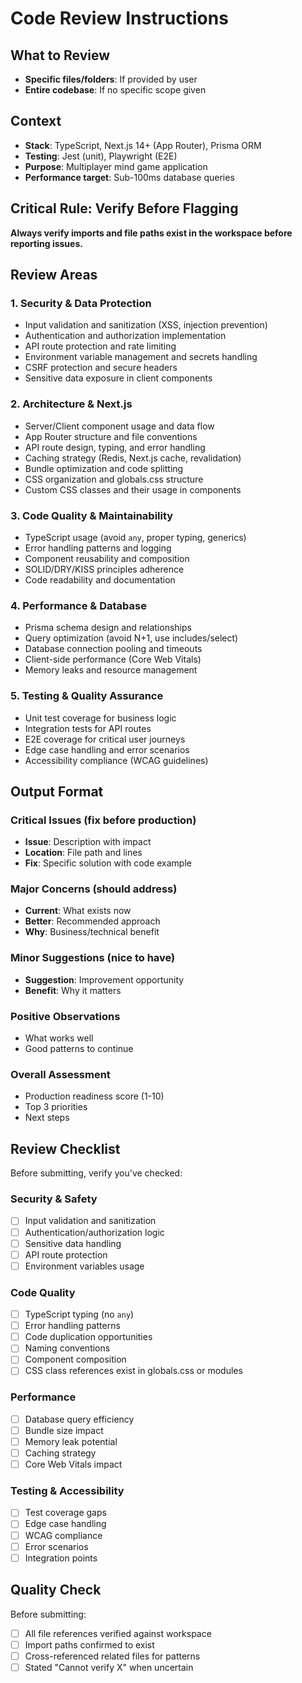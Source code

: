 # Code Review Instructions

## What to Review

- **Specific files/folders**: If provided by user
- **Entire codebase**: If no specific scope given

## Context

- **Stack**: TypeScript, Next.js 14+ (App Router), Prisma ORM
- **Testing**: Jest (unit), Playwright (E2E)
- **Purpose**: Multiplayer mind game application
- **Performance target**: Sub-100ms database queries

## Critical Rule: Verify Before Flagging

**Always verify imports and file paths exist in the workspace before reporting issues.**

## Review Areas

### 1. Security & Data Protection

- Input validation and sanitization (XSS, injection prevention)
- Authentication and authorization implementation
- API route protection and rate limiting
- Environment variable management and secrets handling
- CSRF protection and secure headers
- Sensitive data exposure in client components

### 2. Architecture & Next.js

- Server/Client component usage and data flow
- App Router structure and file conventions
- API route design, typing, and error handling
- Caching strategy (Redis, Next.js cache, revalidation)
- Bundle optimization and code splitting
- CSS organization and globals.css structure
- Custom CSS classes and their usage in components

### 3. Code Quality & Maintainability

- TypeScript usage (avoid `any`, proper typing, generics)
- Error handling patterns and logging
- Component reusability and composition
- SOLID/DRY/KISS principles adherence
- Code readability and documentation

### 4. Performance & Database

- Prisma schema design and relationships
- Query optimization (avoid N+1, use includes/select)
- Database connection pooling and timeouts
- Client-side performance (Core Web Vitals)
- Memory leaks and resource management

### 5. Testing & Quality Assurance

- Unit test coverage for business logic
- Integration tests for API routes
- E2E coverage for critical user journeys
- Edge case handling and error scenarios
- Accessibility compliance (WCAG guidelines)

## Output Format

### Critical Issues (fix before production)

- **Issue**: Description with impact
- **Location**: File path and lines
- **Fix**: Specific solution with code example

### Major Concerns (should address)

- **Current**: What exists now
- **Better**: Recommended approach
- **Why**: Business/technical benefit

### Minor Suggestions (nice to have)

- **Suggestion**: Improvement opportunity
- **Benefit**: Why it matters

### Positive Observations

- What works well
- Good patterns to continue

### Overall Assessment

- Production readiness score (1-10)
- Top 3 priorities
- Next steps

## Review Checklist

Before submitting, verify you've checked:

### Security & Safety

- [ ] Input validation and sanitization
- [ ] Authentication/authorization logic
- [ ] Sensitive data handling
- [ ] API route protection
- [ ] Environment variables usage

### Code Quality

- [ ] TypeScript typing (no `any`)
- [ ] Error handling patterns
- [ ] Code duplication opportunities
- [ ] Naming conventions
- [ ] Component composition
- [ ] CSS class references exist in globals.css or modules

### Performance

- [ ] Database query efficiency
- [ ] Bundle size impact
- [ ] Memory leak potential
- [ ] Caching strategy
- [ ] Core Web Vitals impact

### Testing & Accessibility

- [ ] Test coverage gaps
- [ ] Edge case handling
- [ ] WCAG compliance
- [ ] Error scenarios
- [ ] Integration points

## Quality Check

Before submitting:

- [ ] All file references verified against workspace
- [ ] Import paths confirmed to exist
- [ ] Cross-referenced related files for patterns
- [ ] Stated "Cannot verify X" when uncertain

